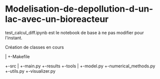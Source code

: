 # Modelisation-de-depollution-d-un-lac-avec-un-bioreacteur

test_calcul_diff.ipynb est le notebook de base à ne pas modifier pour l'instant.

Création de classes en cours

|
+-Makefile

+-src
   |
   +-main.py
   +-results
   +-tools
       |
       +-model.py
       +-numerical_methods.py
       +-utils.py
       +-visualizer.py

